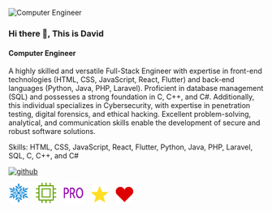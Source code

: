 ![Computer Engineer](https://ak.picdn.net/shutterstock/videos/1060669051/thumb/11.jpg)

### Hi there 👋, This is David
#### Computer Engineer

A highly skilled and versatile Full-Stack Engineer with expertise in front-end technologies (HTML, CSS, JavaScript, React, Flutter) and back-end languages (Python, Java, PHP, Laravel). Proficient in database management (SQL) and possesses a strong foundation in C, C++, and C#. Additionally, this individual specializes in Cybersecurity, with expertise in penetration testing, digital forensics, and ethical hacking. Excellent problem-solving, analytical, and communication skills enable the development of secure and robust software solutions.

Skills: HTML, CSS, JavaScript, React, Flutter, Python, Java, PHP, Laravel, SQL, C, C++, and C#

  


[<img src='https://cdn.jsdelivr.net/npm/simple-icons@3.0.1/icons/github.svg' alt='github' height='40'>](https://github.com/https://github.com/Mursalin-Opurbo)  

<a href='https://archiveprogram.github.com/'><img src='https://raw.githubusercontent.com/acervenky/animated-github-badges/master/assets/acbadge.gif' width='40' height='40'></a> <a href='https://docs.github.com/en/developers'><img src='https://raw.githubusercontent.com/acervenky/animated-github-badges/master/assets/devbadge.gif' width='40' height='40'></a> <a href='https://github.com/pricing'><img src='https://raw.githubusercontent.com/acervenky/animated-github-badges/master/assets/pro.gif' width='40' height='40'></a> <a href='https://stars.github.com/'><img src='https://raw.githubusercontent.com/acervenky/animated-github-badges/master/assets/starbadge.gif' width='35' height='35'></a> <a href='https://docs.github.com/en/github/supporting-the-open-source-community-with-github-sponsors'><img src='https://raw.githubusercontent.com/acervenky/animated-github-badges/master/assets/sponsorbadge.gif' width='35' height='35'></a> 

